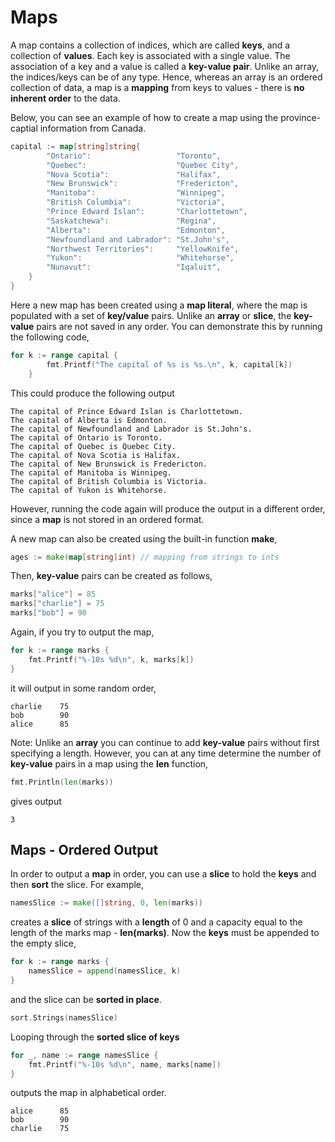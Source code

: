 # Maps

A map contains a collection of indices, which are called **keys**, and a collection of **values**. Each key is associated with a single value. The association of a key and a value is called a **key-value pair**.  Unlike an array, the indices/keys can be of any type.  Hence, whereas an array is an ordered collection of data, a map is a **mapping** from keys to values - there is **no inherent order** to the data.

Below, you can see an example of how to create a map using the province-captial information from Canada.

```go
capital := map[string]string{
		"Ontario":                   "Toronto",
		"Quebec":                    "Quebec City",
		"Nova Scotia":               "Halifax",
		"New Brunswick":             "Fredericton",
		"Manitoba":                  "Winnipeg",
		"British Columbia":          "Victoria",
		"Prince Edward Islan":       "Charlottetown",
		"Saskatchewa":               "Regina",
		"Alberta":                   "Edmonton",
		"Newfoundland and Labrador": "St.John's",
		"Northwest Territories":     "YellowKnife",
		"Yukon":                     "Whitehorse",
		"Nunavut":                   "Iqaluit",
	}
}
```


Here a new map has been created using a **map literal**, where the map is populated with a set of **key/value** pairs.  Unlike an **array** or **slice**, the **key-value** pairs are not saved in any order.  You can demonstrate this by running the following code,

```go
for k := range capital {
		fmt.Printf("The capital of %s is %s.\n", k, capital[k])
	}
```

This could produce the following output

```
The capital of Prince Edward Islan is Charlottetown.
The capital of Alberta is Edmonton.
The capital of Newfoundland and Labrador is St.John's.
The capital of Ontario is Toronto.
The capital of Quebec is Quebec City.
The capital of Nova Scotia is Halifax.
The capital of New Brunswick is Fredericton.
The capital of Manitoba is Winnipeg.
The capital of British Columbia is Victoria.
The capital of Yukon is Whitehorse.
```

However, running the code again will produce the output in a different order, since a **map** is not stored in an ordered format.

A new map can also be created using the built-in function **make**,

```go
ages := make(map[string]int) // mapping from strings to ints
```

Then, **key-value** pairs can be created as follows,

```go
marks["alice"] = 85
marks["charlie"] = 75
marks["bob"] = 90
```

Again, if you try to output the map,

```go
for k := range marks {
	fmt.Printf("%-10s %d\n", k, marks[k])
}
```

it will output in some random order,

```
charlie    75
bob        90
alice      85
```

Note:  Unlike an **array** you can continue to add **key-value** pairs without first specifying a length.  However, you can at any time determine the number of **key-value** pairs in a map using the **len** function,

```go
fmt.Println(len(marks))
```

gives output

```
3
```

## Maps - Ordered Output

In order to output a **map** in order, you can use a **slice** to hold the **keys** and then **sort** the slice.  For example,

```go
namesSlice := make([]string, 0, len(marks))
```

creates a **slice** of strings with a **length** of 0 and a capacity equal to the length of the marks map - **len(marks)**.  Now the **keys** must be appended to the empty slice,

```go
for k := range marks {
	namesSlice = append(namesSlice, k)
}
```

and the slice can be **sorted in place**.

```go
sort.Strings(namesSlice)
```

Looping through the **sorted slice of keys** 

```go
for _, name := range namesSlice {
	fmt.Printf("%-10s %d\n", name, marks[name])
}
```

outputs the map in alphabetical order.

```
alice      85
bob        90
charlie    75
```